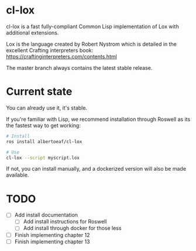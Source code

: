 # cl-lox
cl-lox is a fast fully-compliant Common Lisp implementation of Lox with additional extensions. 

Lox is the language created by Robert Nystrom which is detailed in the excellent Crafting interpreters book: https://craftinginterpreters.com/contents.html

The master branch always contains the latest stable release.

# Current state

You can already use it, it's stable.

If you're familiar with Lisp, we recommend installation through Roswell as its the fastest way to get working:

```bash
# Install
ros install albertoeaf/cl-lox

# Use
cl-lox --script myscript.lox
```

If not, you can install manually, and a dockerized version will also be made available.

# TODO

- [ ] Add install documentation
  - [ ] Add install instructions for Roswell
  - [ ] Add install through docker for those less 
- [ ] Finish implementing chapter 12
- [ ] Finish implementing chapter 13
